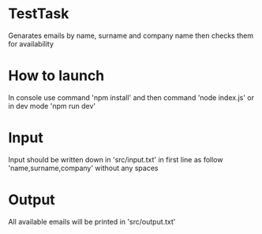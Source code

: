 # TestTask
Genarates emails by name, surname and company name then checks them for availability

# How to launch
In console use command 'npm install'
and then command 'node index.js' or in dev mode 'npm run dev'

# Input

Input should be written down in 'src/input.txt' in first line as follow 'name,surname,company' without any spaces

# Output

All available emails will be printed in 'src/output.txt'
